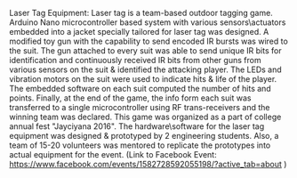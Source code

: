 Laser Tag Equipment: Laser tag is a team-based outdoor tagging game. Arduino Nano microcontroller based system with various sensors\actuators embedded into a jacket specially tailored for laser tag was designed. A modified toy gun with the capability to send encoded IR bursts was wired to the suit. The gun attached to every suit was able to send unique IR bits for identification and continuously received IR bits from other guns from various sensors on the suit & identified the attacking player. The LEDs and vibration motors on the suit were used to indicate hits & life of the player. The embedded software on each suit computed the number of hits and points. Finally, at the end of the game, the info form each suit was transferred to a single microcontroller using RF trans-receivers and the winning team was declared. This game was organized as a part of college annual fest "Jayciyana 2016". The hardware\software for the laser tag equipment was designed & prototyped by 2 engineering students. Also, a  team of 15-20 volunteers was mentored to replicate the prototypes into actual equipment for the event. (Link to Facebook Event: https://www.facebook.com/events/1582728592055198/?active_tab=about ) 
